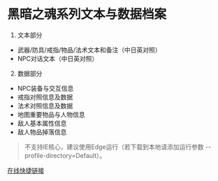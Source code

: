 # 黑暗之魂系列文本与数据档案

1. 文本部分
* 武器/防具/戒指/物品/法术文本和备注（中日英对照）
* NPC对话文本（中日英对照）

2. 数据部分
* NPC装备与交互信息
* 戒指对照信息及数据
* 法术对照信息及数据
* 地图重要物品与人物信息
* 敌人基本属性信息
* 敌人物品掉落信息

>不支持IE核心，建议使用Edge运行（若下载到本地请添加运行参数 --profile-directory=Default）。

[在线快捷链接](https://leminerva.github.io/Dark-Souls-Documents/)
